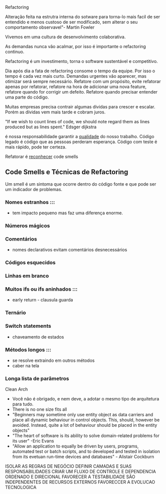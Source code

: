 Refactoring

Alteração feita na estrutra interna do sotware para torna-lo mais facil de ser entendido e menos custoso de ser modificado, sem alterar o seu comportamento observavel"- Martin Fowler

Vivemos em uma cultura de desenvolvimento colaborativa.

As demandas nunca vão acalmar, por isso é importante o refactoring continuo.

Refactoring é um investimento, torna o software sustentável e competitivo.

Dia após dia a fata de refactoring consome o tempo da equipe. Por isso o tempo é cada vez mais curto. Demandas urgentes vão aparecer, mas otimizar será sempre necessário.
Refatore com um propósito, evite refatorar apenas por refatorar, refatore na hora de adicionar uma nova feature, refatore quando for corrigir um defeito. Refatore quando precisar entender uma parte do código.

Muitas empresas precisa contrair algumas dividas para crescer e escalar. Porém as dívidas vem mais tarde e cobram juros.

"If we wish to count lines of code, we should note regard them as lines produced but as lines spent." Edsger dijkstra

é nossa responsabilidade garantir a <u>qualidade</u> do nosso trabalho.
Código legado é código que as pessoas perderam esperança.
Código com teste é mais rápido, pode ter certeza.

Refatorar é <u>reconhecer</u> code smells 

## Code Smells e Técnicas de Refactoring
Um smell é um sintoma que ocorre dentro do código fonte e que pode ser um indicador de problemas.
### Nomes estranhos :::
 - tem impacto pequeno mas faz uma diferença enorme.
### Números mágicos
### Comentários
- nomes declarativos evitam comentários desnecessários
### Códigos esquecidos
### Linhas em branco
### Muitos ifs ou ifs aninhados :::
- early return - clausula guarda
### Ternário
### Switch statements 
- chaveamento de estados
### Métodos longos :::
- se resolve extraindo em outros métodos
- caber na tela
### Longa lista de parâmetros

Clean Arch
- Você não é obrigado, e nem deve, a adotar o mesmo tipo de arquitetura para tudo.
- There is no one size fits all
- "Beginners may sometime only use entity object as data carriers and place all dynamic behaviour in control objects. This, should, however be avoided. Instead, quite a lot of behaviour should be placed in the entity objects"
- "The heart of software is its ability to solve domain-related problems for its user" -Eric Evans
- "Allow an application to equally be driven by users, programs, automated test or batch scripts, and to developed and tested in isolation from its evetuan run-time devices and databases" - Alistair Cockburn

ISOLAR AS REGRAS DE NEGÓCIO
DEFINIR CAMADAS E SUAS RESPONSABILIDADES
CRIAR UM FLUXO DE CONTROLE E DEPENDENCIA ORDENADO E DIRECIONAL
FAVORECER A TESTABILIDADE
SÃO INDEPENDENTES DE RECURSOS EXTERNOS
FAVORECCER A EVOLUCAO TECNOLOGICA
